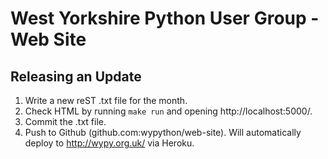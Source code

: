 # West Yorkshire Python User Group - Web Site

## Releasing an Update

1. Write a new reST .txt file for the month.
2. Check HTML by running `make run` and opening http://localhost:5000/.
3. Commit the .txt file.
4. Push to Github (github.com:wypython/web-site). Will automatically deploy to
   http://wypy.org.uk/ via Heroku.
